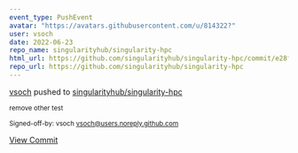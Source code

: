 ```yaml
---
event_type: PushEvent
avatar: "https://avatars.githubusercontent.com/u/814322?"
user: vsoch
date: 2022-06-23
repo_name: singularityhub/singularity-hpc
html_url: https://github.com/singularityhub/singularity-hpc/commit/e28f115ff1d5a11b82ab0b744aa1da6f8d90684a
repo_url: https://github.com/singularityhub/singularity-hpc
---
```


<a href='https://github.com/vsoch' target='_blank'>vsoch</a> pushed to <a href='https://github.com/singularityhub/singularity-hpc' target='_blank'>singularityhub/singularity-hpc</a>

<small>remove other test

Signed-off-by: vsoch <vsoch@users.noreply.github.com></small>

<a href='https://github.com/singularityhub/singularity-hpc/commit/e28f115ff1d5a11b82ab0b744aa1da6f8d90684a' target='_blank'>View Commit</a>